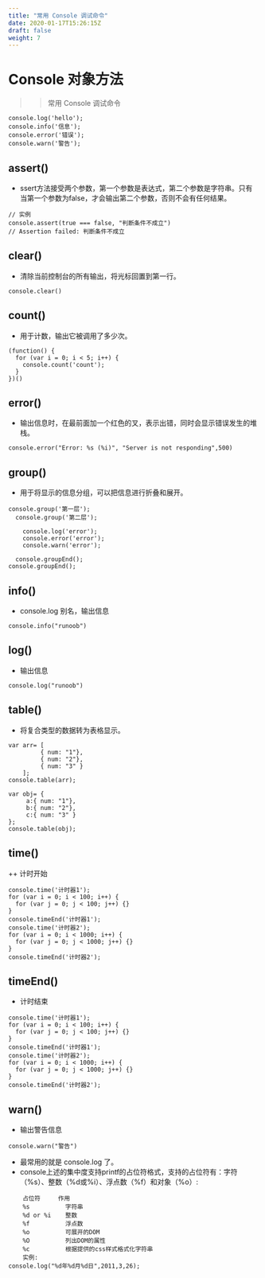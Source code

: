 ```yaml
---
title: "常用 Console 调试命令"
date: 2020-01-17T15:26:15Z
draft: false
weight: 7
---
```



# Console 对象方法

>> 常用 Console 调试命令

``` 
console.log('hello');
console.info('信息');
console.error('错误');
console.warn('警告');
```

## assert()
+ ssert方法接受两个参数，第一个参数是表达式，第二个参数是字符串。只有当第一个参数为false，才会输出第二个参数，否则不会有任何结果。
```
// 实例
console.assert(true === false, "判断条件不成立")
// Assertion failed: 判断条件不成立
```

## clear()
+ 清除当前控制台的所有输出，将光标回置到第一行。
``` 
console.clear()
```
## count()
+ 用于计数，输出它被调用了多少次。
``` 
(function() {
  for (var i = 0; i < 5; i++) { 
    console.count('count'); 
  }
})()
```

## error()
+ 输出信息时，在最前面加一个红色的叉，表示出错，同时会显示错误发生的堆栈。
``` 
console.error("Error: %s (%i)", "Server is not responding",500)
```

## group()
+ 用于将显示的信息分组，可以把信息进行折叠和展开。
``` 
console.group('第一层');
  console.group('第二层');

    console.log('error');
    console.error('error');
    console.warn('error');

  console.groupEnd(); 
console.groupEnd();
```

## info()
+ console.log 别名，输出信息
``` 
console.info("runoob")
```

## log()
+ 输出信息
``` 
console.log("runoob")
```

## table()
+ 将复合类型的数据转为表格显示。
``` 
var arr= [ 
         { num: "1"},
         { num: "2"}, 
         { num: "3" }
    ];
console.table(arr);

var obj= {
     a:{ num: "1"},
     b:{ num: "2"},
     c:{ num: "3" }
};
console.table(obj);
```

## time()
++ 计时开始
``` 
console.time('计时器1');
for (var i = 0; i < 100; i++) {
  for (var j = 0; j < 100; j++) {}
}
console.timeEnd('计时器1');
console.time('计时器2');
for (var i = 0; i < 1000; i++) {
  for (var j = 0; j < 1000; j++) {}
}
console.timeEnd('计时器2');
```

## timeEnd()
+ 计时结束
``` 
console.time('计时器1');
for (var i = 0; i < 100; i++) {
  for (var j = 0; j < 100; j++) {}
}
console.timeEnd('计时器1');
console.time('计时器2');
for (var i = 0; i < 1000; i++) {
  for (var j = 0; j < 1000; j++) {}
}
console.timeEnd('计时器2');
```

## warn()
+ 输出警告信息
``` 
console.warn("警告")
```

* 最常用的就是 console.log 了。
* console上述的集中度支持printf的占位符格式，支持的占位符有：字符（%s）、整数（%d或%i）、浮点数（%f）和对象（%o）:

``` 
    占位符	    作用
    %s	        字符串
    %d or %i	整数
    %f	        浮点数
    %o	        可展开的DOM
    %O	        列出DOM的属性
    %c	        根据提供的css样式格式化字符串
    实例:
console.log("%d年%d月%d日",2011,3,26);

```










